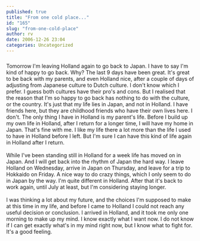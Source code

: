 ```yaml
---
published: true
title: "From one cold place..."
id: "165"
slug: "from-one-cold-place"
author: rv
date: 2006-12-26 23:04
categories: Uncategorized
---
```

<a href="http://bp3.blogger.com/_RIq3e2nKDHo/RZGqpAlQJkI/AAAAAAAAAI0/ovMjkJQgDFo/s1600-h/IMG_1202.JPG"><img style="display:block;text-align:center;cursor:pointer;margin:0 auto 10px;" src="http://bp3.blogger.com/_RIq3e2nKDHo/RZGqpAlQJkI/AAAAAAAAAI0/ovMjkJQgDFo/s400/IMG_1202.JPG" alt="" border="0" /></a>Tomorrow I'm leaving Holland again to go back to Japan. I have to say I'm kind of happy to go back. Why? The last 9 days have been great. It's great to be back with my parents, and even Holland nice, after a couple of days of adjusting from Japanese culture to Dutch culture. I don't know which I prefer. I guess both cultures have their pro's and cons. But I realised that the reason that I'm so happy to go back has nothing to do with the culture, or the country. It's just that my life lies in Japan, and not in Holland. I have friends here, but they are childhood friends who have their own lives here. I don't. The only thing I have in Holland is my parent's life. Before I build up my own life in Holland, after I return for a longer time, I will have my home in Japan. That's fine with me. I like my life there a lot more than the life I used to have in Holland before I left. But I'm sure I can have this kind of life again in Holland after I return.<br /><br />While I've been standing still in Holland for a week life has moved on in Japan. And I will get back into the rhythm of Japan the hard way. I leave Holland on Wednesday, arrive in Japan on Thursday, and leave for a trip to Hokkaido on Friday. A nice way to do crazy things, which I only seem to do in Japan by the way. I'm quite different in Holland. After that it's back to work again, until July at least, but I'm considering staying longer.<br /><br />I was thinking a lot about my future, and the choices I'm supposed to make at this time in my life, and before I came to Holland I could not reach any useful decision or conclusion. I arrived in Holland, and it took me only one morning to make up my mind. I know exactly what I want now. I do not know if I can get exactly what's in my mind right now, but I know what to fight for. It's a good feeling.